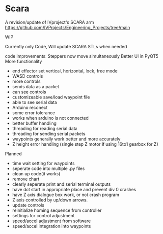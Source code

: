 # Scara
A revision/update of IVproject's SCARA arm
https://github.com/IVProjects/Engineering_Projects/tree/main

WIP

Currently only Code, Will update SCARA STLs when needed

code improvements:
Steppers now move simultaneously
Better UI in PyQT5
More functionality
  - end effector set vertical, horizontal, lock, free mode
  - WASD controls
  - more controls
  - sends data as a packet
  - can see controls
  - customizeable save/load waypoint file
  - able to see serial data
  - Arduino reconect
  - some error tolerance
  - works when arduino is not connected
  - better buffer handling
  - threading for reading serial data
  - threading for sending serial packets
  - waypoints generally work better and more accurately
  - Z height error handling
(single step Z motor if using 16to1 gearbox for Z)

Planned
  - time wait setting for waypoints
  - seperate code into multiple .py files
  - clean up code(it works)
  - remove chart
  - clearly seperate print and serial terminal outputs
  - have dot start in appropriate place and prevent div 0 crashes
  - have Z axis dialogue box work, or not crash program
  - Z axis controlled by up/down arrows.
  - update controls
  - reinitialize homing sequence from controller
  - settings for control adjustment
  - speed/accel adjustment from software
  - speed/accel integration into waypoints
